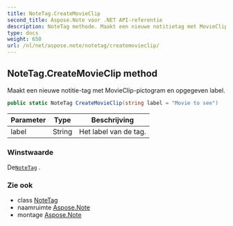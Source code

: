 ```yaml
---
title: NoteTag.CreateMovieClip
second_title: Aspose.Note voor .NET API-referentie
description: NoteTag methode. Maakt een nieuwe notitietag met MovieClippictogram en opgegeven label.
type: docs
weight: 650
url: /nl/net/aspose.note/notetag/createmovieclip/
---
```

## NoteTag.CreateMovieClip method

Maakt een nieuwe notitie-tag met MovieClip-pictogram en opgegeven label.

```csharp
public static NoteTag CreateMovieClip(string label = "Movie to see")
```

| Parameter | Type | Beschrijving |
| --- | --- | --- |
| label | String | Het label van de tag. |

### Winstwaarde

De[`NoteTag`](../) .

### Zie ook

* class [NoteTag](../)
* naamruimte [Aspose.Note](../../notetag/)
* montage [Aspose.Note](../../../)


